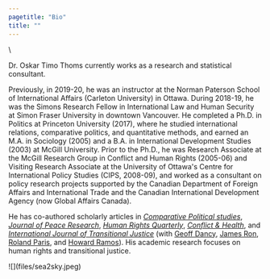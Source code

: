 ```yaml
---
pagetitle: "Bio"
title: ""
---
```


\  

<div class = "row">

<div class = "col-md-8">

Dr. Oskar Timo Thoms currently works as a research and statistical consultant. 

Previously, in 2019-20, he was an instructor at the Norman Paterson School of International Affairs (Carleton University) in Ottawa. During 2018-19, he was the Simons Research Fellow in International Law and Human Security at Simon Fraser University in downtown Vancouver. He completed a Ph.D. in Politics at Princeton University (2017), where he studied international relations, comparative politics, and quantitative methods, and earned an M.A. in Sociology (2005) and a B.A. in International Development Studies (2003) at McGill University. Prior to the Ph.D., he was Research Associate at the McGill Research Group in Conflict and Human Rights (2005-06) and Visiting Research Associate at the University of Ottawa's Centre for International Policy Studies (CIPS, 2008-09), and worked as a consultant on policy research projects supported by the Canadian Department of Foreign Affairs and International Trade and the Canadian International Development Agency (now Global Affairs Canada).

He has co-authored scholarly articles in [*Comparative Political studies*](https://journals.sagepub.com/home/cps), [*Journal of Peace Research*](http://doi.org/10.1177/0022343307078943), [*Human Rights Quarterly*](http://doi.org/10.1353/hrq.2007.0034), [*Conflict &amp; Health*](http://doi.org/10.1186/1752-1505-1-11), and [*International Journal of Transitional Justice*](http://doi.org/10.1093/ijtj/ijq012) (with [Geoff Dancy](http://sites.google.com/view/geoffdancy/home), [James Ron](https://jamesron.org/), [Roland Paris](https://www.rolandparis.com/), and [Howard Ramos](http://howardramos.ca/)). His academic research focuses on human rights and transitional justice.

</div>

<div class = "col-md-4">
![](files/sea2sky.jpeg)
</div>
